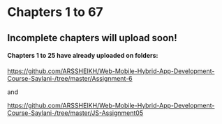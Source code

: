 # Chapters 1 to 67
## Incomplete chapters will upload soon!

#### Chapters 1 to 25 have already uploaded on folders:

https://github.com/ARSSHEIKH/Web-Mobile-Hybrid-App-Development-Course-Saylani-/tree/master/Assignment-6

and

https://github.com/ARSSHEIKH/Web-Mobile-Hybrid-App-Development-Course-Saylani-/tree/master/JS-Assignment05
